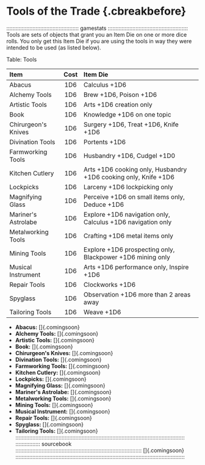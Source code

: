 # Tools of the Trade {.cbreakbefore}

::::::::::::::::::::::::::::::::::::::::::::::: gamestats ::::::::::::::::::::::::::::::::::::::::::::::::::::
Tools are sets of objects that grant you an Item Die on one or more dice rolls. You only get this
Item Die if you are using the tools in way they were intended to be used (as listed below).

Table: Tools

| Item                | Cost | Item Die                                                        |
| :------------------ | :--: | :-------------------------------------------------------------- |
| Abacus              | 1D6  | Calculus +1D6                                                   |
| Alchemy Tools       | 1D6  | Brew +1D6, Poison +1D6                                          |
| Artistic Tools      | 1D6  | Arts +1D6 creation only                                         |
| Book                | 1D6  | Knowledge +1D6 on one topic                                     |
| Chirurgeon's Knives | 1D6  | Surgery +1D6, Treat +1D6, Knife +1D6                            |
| Divination Tools    | 1D6  | Portents +1D6                                                   |
| Farmworking Tools   | 1D6  | Husbandry +1D6, Cudgel +1D0                                     |
| Kitchen Cutlery     | 1D6  | Arts +1D6 cooking only, Husbandry +1D6 cooking only, Knife +1D6 |
| Lockpicks           | 1D6  | Larceny +1D6 lockpicking only                                   |
| Magnifying Glass    | 1D6  | Perceive +1D6 on small items only, Deduce +1D6                  |
| Mariner's Astrolabe | 1D6  | Explore +1D6 navigation only, Calculus +1D6 navigation only     |
| Metalworking Tools  | 1D6  | Crafting +1D6 metal items only                                  |
| Mining Tools        | 1D6  | Explore +1D6 prospecting only, Blackpower +1D6 mining only      |
| Musical Instrument  | 1D6  | Arts +1D6 performance only, Inspire +1D6                        |
| Repair Tools        | 1D6  | Clockworks +1D6                                                 |
| Spyglass            | 1D6  | Observation +1D6 more than 2 areas away                         |
| Tailoring Tools     | 1D6  | Weave +1D6                                                      |

  - **Abacus:** []{.comingsoon}
  - **Alchemy Tools:** []{.comingsoon}
  - **Artistic Tools:** []{.comingsoon}
  - **Book:** []{.comingsoon}
  - **Chirurgeon's Knives:** []{.comingsoon}
  - **Divination Tools:** []{.comingsoon}
  - **Farmworking Tools:** []{.comingsoon}
  - **Kitchen Cutlery:** []{.comingsoon}
  - **Lockpicks:** []{.comingsoon}
  - **Magnifying Glass:** []{.comingsoon}
  - **Mariner's Astrolabe:** []{.comingsoon}
  - **Metalworking Tools:** []{.comingsoon}
  - **Mining Tools:** []{.comingsoon}
  - **Musical Instrument:** []{.comingsoon}
  - **Repair Tools:** []{.comingsoon}
  - **Spyglass:** []{.comingsoon}
  - **Tailoring Tools:** []{.comingsoon}
::::::::::::::::::::::::::::::::::::::::::::::::::::::::::::::::::::::::::::::::::::::::::::::::::::::::::::::
:::::::::::::::: sourcebook ::::::::::::::::::::::::::::::::::::::::::::::::::::::::::::::::::::::::::::::::::
[]{.comingsoon}
::::::::::::::::::::::::::::::::::::::::::::::::::::::::::::::::::::::::::::::::::::::::::::::::::::::::::::::
